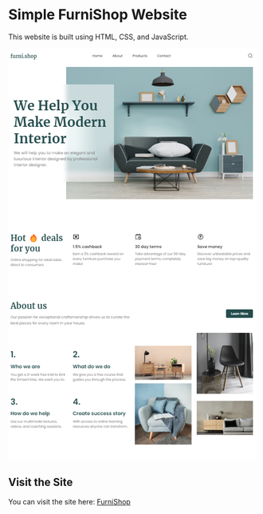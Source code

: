 # Simple FurniShop Website

This website is built using HTML, CSS, and JavaScript.

![Technologies Used: HTML/CSS/JS](FurniShop.png)

## Visit the Site

You can visit the site here: [FurniShop](https://simple-site-fashion.vercel.app/)
